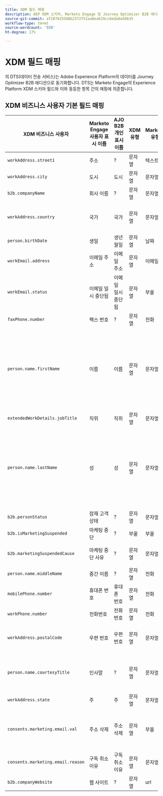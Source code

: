 ```yaml
---
title: XDM 필드 매핑
description: AEP XDM 스키마, Marketo Engage 및 Journey Optimizer B2B 에디션 간의 필드 매핑을 검토합니다.
source-git-commit: af287825508b2372f51aa8ea629cc6eda0a50b35
workflow-type: tm+mt
source-wordcount: '559'
ht-degree: 17%

---
```


# XDM 필드 매핑

의 DTS(데이터 전송 서비스)는 Adobe Experience Platform의 데이터를 Journey Optimizer B2B 에디션으로 동기화합니다. DTS는 Marketo Engage의 Experience Platform XDM 스키마 필드와 이와 동등한 항목 간의 매핑에 의존합니다.

## XDM 비즈니스 사용자 기본 필드 매핑

| XDM 비즈니스 사용자 | Marketo Engage 사용자 표시 이름 | AJO B2B 개인 표시 이름 | XDM 유형 | Marketo 유형 | XDM 설명 |
|------------------- |---------------------------------- |--------------------------- |-------- |------------ |--------------- |
| `workAddress.street1` | 주소 | ? | 문자열 | 텍스트 | 기본 도로 정보, 아파트 번호, 도로 번호 및 도로명. |
| `workAddress.city ` | 도시 | 도시 | 문자열 | 문자열 | 도시 이름. |
| `b2b.companyName` | 회사 이름 | ? | 문자열 | 문자열 | 사업가와 연계된 회사의 이름. |
| `workAddress.country` | 국가 | 국가 | 문자열 | 문자열 | 정부가 관리하는 지역의 이름입니다. `xdm:countryCode`이(가) 아닌 모든 언어의 국가 이름을 사용할 수 있는 자유 형식의 필드입니다. |
| `person.birthDate` | 생일 | 생년월일 | 문자열 | 날짜 | 개인의 출생월일.  YYYY-MM-DD |
| `workEmail.address` | 이메일 주소 | 이메일 주소 | 문자열 | 이메일 | 기술 주소(예: RFC2822 및 후속 표준에 일반적으로 정의된 &#39;<name@domain.com>&#39;). |
| `workEmail.status` | 이메일 일시 중단됨 | 이메일 일시 중단됨 | 문자열 | 부울 | 이메일 주소 사용 기능에 대한 표시. |
| `faxPhone.number` | 팩스 번호 | ? | 문자열 | 전화 | 팩스 번호. |
| `person.name.firstName` | 이름 | 이름 | 문자열 | 문자열 | 가장 일반적으로 수락된 언어로 작성된 이름의 첫 번째 세그먼트. 많은 문화권에서 이것은 선호하는 개인 또는 이름이다. firstName 및 lastName 속성은 의미 체계와 국제적 규격에서 벗어나 간편한 방식으로 이름을 모델링하는 기존 시스템과의 호환성을 유지하기 위해 도입되었습니다. 항상 xdm:fullName을 사용하는 것이 좋습니다. |
| `extendedWorkDetails.jobTitle` | 직위 | 직위 | 문자열 | 문자열 | 개인의 직책. |
| `person.name.lastName` | 성 | 성 | 문자열 | 문자열 | 가장 일반적으로 수락된 언어로 작성된 이름의 마지막 세그먼트. 많은 문화에서 이것은 유전된 성씨, 성씨, 성씨, 또는 성씨. firstName 및 lastName 속성은 의미 체계와 국제적 규격에서 벗어나 간편한 방식으로 이름을 모델링하는 기존 시스템과의 호환성을 유지하기 위해 도입되었습니다. 항상 xdm:fullName을 사용하는 것이 좋습니다. |
| `b2b.personStatus` | 잠재 고객 상태 | ? | 문자열 | 문자열 | 개인의 현재 마케팅/판매 상태를 기록하는 필드. |
| `b2b.isMarketingSuspended` | 마케팅 중단 | ? | 부울 | 부울 | 사용자에 대한 마케팅이 일시 중단되었는지 여부를 나타냅니다. |
| `b2b.marketingSuspendedCause` | 마케팅 중단 사유 | ? | 문자열 | 문자열 | 사용자에 대해 마케팅이 일시 중단된 경우 이 속성은 그 이유를 제공합니다. |
| `person.name.middleName` | 중간 이름 | ? | 문자열 | 전화 | 이름과 성 사이에 제공되는 중간, 대체 또는 추가 이름. |
| `mobilePhone.number` | 휴대폰 번호 | 휴대폰 번호 | 문자열 | 전화 | 휴대폰 번호. |
| `workPhone.number` | 전화번호 | 전화번호 | 문자열 | 전화 | 회사 전화번호. |
| `workAddress.postalCode` | 우편 번호 | 우편 번호 | 문자열 | 문자열 | 위치의 우편 번호입니다. 우편 번호는 모든 국가에서 사용할 수 없습니다. 일부 국가에서는 우편 번호의 일부만 포함됩니다. |
| `person.name.courtesyTitle` | 인사말 | ? | 문자열 | 문자열 | 일반적으로 사용자 제목, 경칭 또는 경어의 약어입니다. courtesyTitle은 텍스트를 여는 데 전체 이름 또는 성 앞에 사용됩니다. 예를 들어, Mr., Miss 또는 Dr. |
| `workAddress.state` | 주 | 주 | 문자열 | 문자열 | 주 이름입니다. 자유 형식의 필드입니다. |
| `consents.marketing.email.val` | 주소 삭제 | 주소 삭제 | 문자열 | 부울 | 구독 취소가 true(예: 값 = 1)이면 `consents.marketing.email.val`을(를) (n)으로 설정합니다. 구독 취소가 false인 경우(예: 값 = 0) consents.marketing.email.val을 null로 설정합니다. |
| `consents.marketing.email.reason` | 구독 취소 이유 | 구독 취소 이유 | 문자열 | 문자열 |  |
| `b2b.companyWebsite` | 웹 사이트 | ? | 문자열 | url | 사업가와 연계된 회사의 웹 사이트. |


